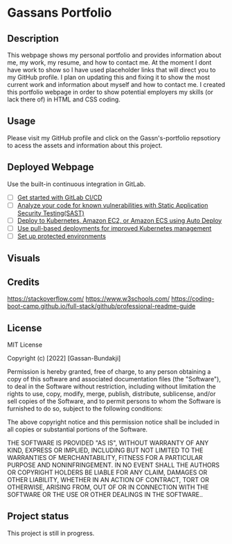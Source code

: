 # Gassans Portfolio



## Description

This webpage shows my personal portfolio and provides information about me, my work, my resume, and how to contact me. At the moment I dont have work to show so I have used placeholder links that will direct you to my GitHub profile. I plan on updating this and fixing it to show the most current work and information about myself and how to contact me. I created this portfolio webpage in order to show potential employers my skills (or lack there of) in HTML and CSS coding. 

## Usage

Please visit my GitHub profile and click on the Gassn's-portfolio repsotiory to acess the assets and information about this project.

## Deployed Webpage

Use the built-in continuous integration in GitLab.

- [ ] [Get started with GitLab CI/CD](https://docs.gitlab.com/ee/ci/quick_start/index.html)
- [ ] [Analyze your code for known vulnerabilities with Static Application Security Testing(SAST)](https://docs.gitlab.com/ee/user/application_security/sast/)
- [ ] [Deploy to Kubernetes, Amazon EC2, or Amazon ECS using Auto Deploy](https://docs.gitlab.com/ee/topics/autodevops/requirements.html)
- [ ] [Use pull-based deployments for improved Kubernetes management](https://docs.gitlab.com/ee/user/clusters/agent/)
- [ ] [Set up protected environments](https://docs.gitlab.com/ee/ci/environments/protected_environments.html)

## Visuals

## Credits

https://stackoverflow.com/
https://www.w3schools.com/
https://coding-boot-camp.github.io/full-stack/github/professional-readme-guide

## License
MIT License

Copyright (c) [2022] [Gassan-Bundakji]

Permission is hereby granted, free of charge, to any person obtaining a copy of this software and associated documentation files (the "Software"), to deal in the Software without restriction, including without limitation the rights to use, copy, modify, merge, publish, distribute, sublicense, and/or sell copies of the Software, and to permit persons to whom the Software is furnished to do so, subject to the following conditions:

The above copyright notice and this permission notice shall be included in all copies or substantial portions of the Software.

THE SOFTWARE IS PROVIDED "AS IS", WITHOUT WARRANTY OF ANY KIND, EXPRESS OR IMPLIED, INCLUDING BUT NOT LIMITED TO THE WARRANTIES OF MERCHANTABILITY, FITNESS FOR A PARTICULAR PURPOSE AND NONINFRINGEMENT. IN NO EVENT SHALL THE AUTHORS OR COPYRIGHT HOLDERS BE LIABLE FOR ANY CLAIM, DAMAGES OR OTHER LIABILITY, WHETHER IN AN ACTION OF CONTRACT, TORT OR OTHERWISE, ARISING FROM, OUT OF OR IN CONNECTION WITH THE SOFTWARE OR THE USE OR OTHER DEALINGS IN THE SOFTWARE..

## Project status
This project is still in progress.